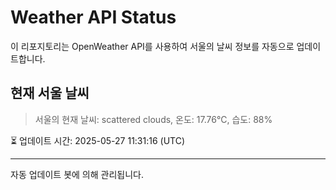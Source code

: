 
# Weather API Status

이 리포지토리는 OpenWeather API를 사용하여 서울의 날씨 정보를 자동으로 업데이트합니다.

## 현재 서울 날씨
> 서울의 현재 날씨: scattered clouds, 온도: 17.76°C, 습도: 88%

⏳ 업데이트 시간: 2025-05-27 11:31:16 (UTC)

---
자동 업데이트 봇에 의해 관리됩니다.
